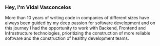 ### Hey, I'm Vidal Vasconcelos

More than 10 years of writing code in companies of different sizes have always been guided by my deep passion for software development and on this journey I had the opportunity to work with Backend, Frontend and Infrastructure technologies, prioritizing the construction of more reliable software and the construction of healthy development teams.
